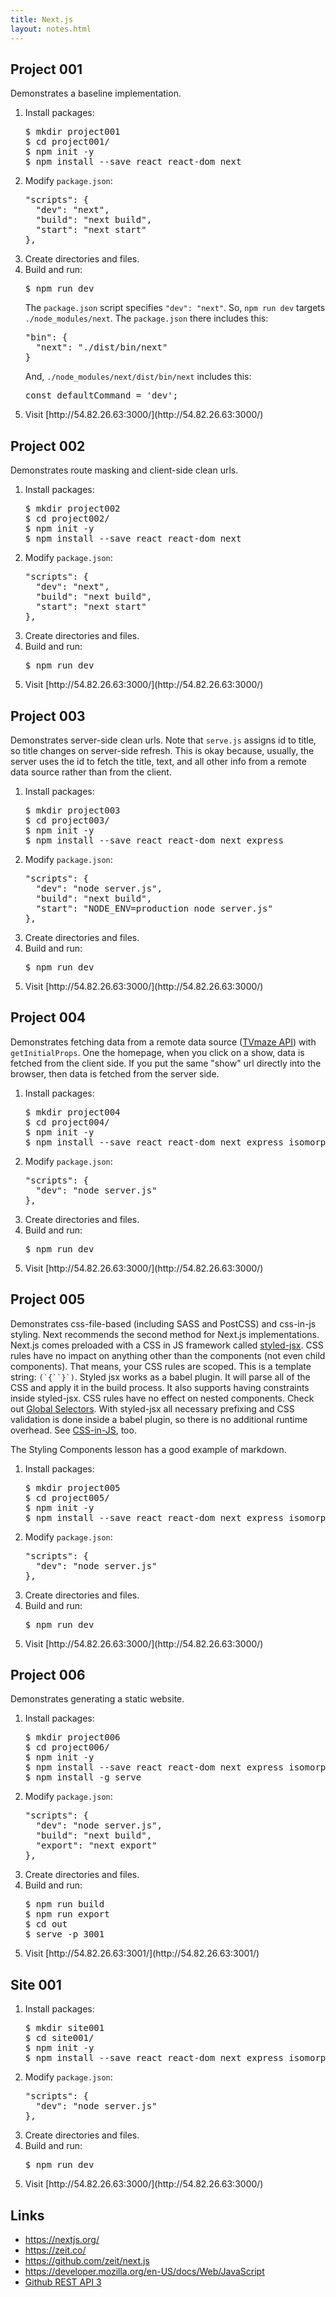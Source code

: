 ```yaml
---
title: Next.js
layout: notes.html
---
```


## Project 001

Demonstrates a baseline implementation.

<ol>
<li>Install packages:
<pre>
$ mkdir project001
$ cd project001/
$ npm init -y
$ npm install --save react react-dom next
</pre>
</li>
<li>Modify <code>package.json</code>:
<pre>
"scripts": {
  "dev": "next",
  "build": "next build",
  "start": "next start"  
},
</pre>
</li>
<li>Create directories and files.</li>
<li>Build and run:
<pre>
$ npm run dev
</pre>
The <code>package.json</code> script specifies <code>"dev": "next"</code>. So, <code>npm run dev</code> targets <code>./node_modules/next</code>. The <code>package.json</code> there includes this:
<pre>
"bin": {
  "next": "./dist/bin/next"
}
</pre>
And, <code>./node_modules/next/dist/bin/next</code> includes this:
<pre>
const defaultCommand = 'dev';
</pre>
</li>
<li>Visit [http://54.82.26.63:3000/](http://54.82.26.63:3000/)</li>
</ol>

## Project 002

Demonstrates route masking and client-side clean urls.

<ol>
<li>Install packages:
<pre>
$ mkdir project002
$ cd project002/
$ npm init -y
$ npm install --save react react-dom next
</pre>
</li>
<li>Modify <code>package.json</code>:
<pre>
"scripts": {
  "dev": "next",
  "build": "next build",
  "start": "next start"  
},
</pre>
</li>
<li>Create directories and files.</li>
<li>Build and run:
<pre>
$ npm run dev
</pre>
</li>
<li>Visit [http://54.82.26.63:3000/](http://54.82.26.63:3000/)</li>
</ol>

## Project 003

Demonstrates server-side clean urls. Note that <code>serve.js</code> assigns id to title, so title changes on server-side refresh. This is okay because, usually, the server uses the id to fetch the title, text, and all other info from a remote data source rather than from the client. 

<ol>
<li>Install packages:
<pre>
$ mkdir project003
$ cd project003/
$ npm init -y
$ npm install --save react react-dom next express
</pre>
</li>
<li>Modify <code>package.json</code>:
<pre>
"scripts": {
  "dev": "node server.js",
  "build": "next build",
  "start": "NODE_ENV=production node server.js" 
},
</pre>
</li>
<li>Create directories and files.</li>
<li>Build and run:
<pre>
$ npm run dev
</pre>
</li>
<li>Visit [http://54.82.26.63:3000/](http://54.82.26.63:3000/)</li>
</ol>

## Project 004

Demonstrates fetching data from a remote data source ([TVmaze API](http://www.tvmaze.com/api)) with <code>getInitialProps</code>. One the homepage, when you click on a show, data is fetched from the client side. If you put the same "show" url directly into the browser, then data is fetched from the server side.

<ol>
<li>Install packages:
<pre>
$ mkdir project004
$ cd project004/
$ npm init -y
$ npm install --save react react-dom next express isomorphic-unfetch
</pre>
</li>
<li>Modify <code>package.json</code>:
<pre>
"scripts": {
  "dev": "node server.js"
},
</pre>
</li>
<li>Create directories and files.</li>
<li>Build and run:
<pre>
$ npm run dev
</pre>
</li>
<li>Visit [http://54.82.26.63:3000/](http://54.82.26.63:3000/)</li>
</ol>

## Project 005

Demonstrates css-file-based (including SASS and PostCSS) and css-in-js styling. Next recommends the second method for Next.js implementations. Next.js comes preloaded with a CSS in JS framework called [styled-jsx](https://github.com/zeit/styled-jsx). CSS rules have no impact on anything other than the components (not even child components). That means, your CSS rules are scoped. This is a template string: <code>(&#96;{&#96;&#96;}&#96;)</code>. Styled jsx works as a babel plugin. It will parse all of the CSS and apply it in the build process. It also supports having constraints inside styled-jsx. CSS rules have no effect on nested components. Check out [Global Selectors](https://github.com/zeit/styled-jsx#one-off-global-selectors). With styled-jsx all necessary prefixing and CSS validation is done inside a babel plugin, so there is no additional runtime overhead. See [CSS-in-JS](https://github.com/zeit/next.js#css-in-js), too.

The Styling Components lesson has a good example of markdown. 

<ol>
<li>Install packages:
<pre>
$ mkdir project005
$ cd project005/
$ npm init -y
$ npm install --save react react-dom next express isomorphic-unfetch react-markdown
</pre>
</li>
<li>Modify <code>package.json</code>:
<pre>
"scripts": {
  "dev": "node server.js"
},
</pre>
</li>
<li>Create directories and files.</li>
<li>Build and run:
<pre>
$ npm run dev
</pre>
</li>
<li>Visit [http://54.82.26.63:3000/](http://54.82.26.63:3000/)</li>
</ol>

## Project 006

Demonstrates generating a static website. 

<ol>
<li>Install packages:
<pre>
$ mkdir project006
$ cd project006/
$ npm init -y
$ npm install --save react react-dom next express isomorphic-unfetch react-markdown serve
$ npm install -g serve
</pre>
</li>
<li>Modify <code>package.json</code>:
<pre>
"scripts": {
  "dev": "node server.js",
  "build": "next build",
  "export": "next export"
},
</pre>
</li>
<li>Create directories and files.</li>
<li>Build and run:
<pre>
$ npm run build
$ npm run export
$ cd out
$ serve -p 3001
</pre>
</li>
<li>Visit [http://54.82.26.63:3001/](http://54.82.26.63:3001/)</li>
</ol>

## Site 001

<ol>
<li>Install packages:
<pre>
$ mkdir site001
$ cd site001/
$ npm init -y
$ npm install --save react react-dom next express isomorphic-unfetch react-markdown
</pre>
</li>
<li>Modify <code>package.json</code>:
<pre>
"scripts": {
  "dev": "node server.js"
},
</pre>
</li>
<li>Create directories and files.</li>
<li>Build and run:
<pre>
$ npm run dev
</pre>
</li>
<li>Visit [http://54.82.26.63:3000/](http://54.82.26.63:3000/)</li>
</ol>

## Links

* [https&colon;//nextjs.org/](https://nextjs.org/)
* [https&colon;//zeit.co/](https://zeit.co/)
* [https&colon;//github.com/zeit/next.js](https://github.com/zeit/next.js)
* [https&colon;//developer.mozilla.org/en-US/docs/Web/JavaScript](https://developer.mozilla.org/en-US/docs/Web/JavaScript)
* [Github REST API 3](https://developer.github.com/v3/)
